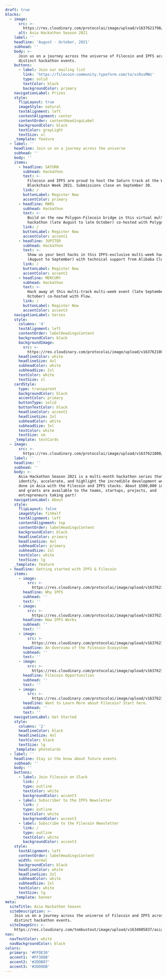 ```yaml
---
draft: true
blocks:
  - image:
      src: >-
        https://res.cloudinary.com/protocolai/image/upload/v1637621798/asia-hackathon-season/asia-hackathon-hero_isb8ak_if5dqr.png
      alt: Asia Hackathon Season 2021
    label: ''
    headline: 'August - October, 2021'
    subhead: ''
    body: >-
      Join us on a journey across the universe of Filecoin and IPFS across four
      distinct hackathon events.
    buttons:
      - label: Join our mailing list
        link: 'https://filecoin-community.typeform.com/to/scRusMWz'
        type: solid
        textColor: black
        backgroundColor: primary
    navigationLabel: Prizes
    style:
      flipLayout: true
      imageStyle: natural
      textAlignment: left
      contentAlignment: center
      contentOrder: contentHeadingsLabel
      backgroundColor: black
      textColor: grayLight
      textSize: xl
    _template: feature
  - label: ''
    headline: Join us on a journey across the universe
    subhead: ''
    body: ''
    items:
      - headline: SATURN
        subhead: Hackathon
        text: >-
          Filecoin and IPFS are proud to host the Saturn track at the Wanxiang
          Blockchain Week 2021. Submissions close on September 30.
        link: /
        buttonLabel: Register Now
        accentColor: primary
      - headline: MARS
        subhead: Hackathon
        text: >-
          Build on the new Polygon-Filecoin bridge in this virtual multi-week
          hackathon (late August to late October) co-hosted with Polygon.
        link: /
        buttonLabel: Register Now
        accentColor: accent1
      - headline: JUPITER
        subhead: Hackathon
        text: >-
          Show us your best hacks in this IPFS-exclusive multi-week hackathon
          (August to September) with technical support from Alibaba Cloud.
        link: /
        buttonLabel: Register Now
        accentColor: accent2
      - headline: MERCURY
        subhead: Hackathon
        text: >-
          Hack away at this multi-track multi-week event (late September to late
          October) co-hosted with Flow.
        link: /
        buttonLabel: Register Now
        accentColor: accent3
    navigationLabel: Series
    style:
      columns: '4'
      textAlignment: left
      contentOrder: labelHeadingsContent
      backgroundColor: black
      backgroundImage:
        src: >-
          https://res.cloudinary.com/protocolai/image/upload/v1637621803/asia-hackathon-season/space_bg_i9grrg_hnmqac.png
      headlineColor: white
      headlineSize: 4xl
      subheadColor: white
      subheadSize: 2xl
      textColor: white
      textSize: xl
    cardStyle:
      type: transparent
      backgroundColor: black
      accentColor: primary
      buttonType: solid
      buttonTextColor: black
      headlineColor: accent1
      headlineSize: 2xl
      subheadColor: white
      subheadSize: 3xl
      textColor: white
      textSize: sm
    _template: textCards
  - image:
      src: >-
        https://res.cloudinary.com/protocolai/image/upload/v1637621800/asia-hackathon-season/astronaut_adbtov_uolck0.png
    label: ''
    headline: ''
    subhead: ''
    body: >-
      Asia Hackathon Season 2021 is a multi-month hackathon series that will
      identify, accelerate, and highlight the incredible development work being
      done in Asia with the Filecoin and IPFS stacks. About $500,000 in prizes
      and grants are available to the teams, startups, projects, and
      entrepreneurs taking part!
    navigationLabel: About
    style:
      flipLayout: false
      imageStyle: fitHalf
      textAlignment: left
      contentAlignment: top
      contentOrder: labelHeadingsContent
      backgroundColor: black
      headlineColor: primary
      headlineSize: 4xl
      subheadColor: primary
      subheadSize: 2xl
      textColor: white
      textSize: lg
    _template: feature
  - headline: Getting started with IPFS & Filecoin
    items:
      - image:
          src: >-
            https://res.cloudinary.com/protocolai/image/upload/v1637621800/asia-hackathon-season/why-ipfs_lwt8cv_x2tzoi.png
        headline: Why IPFS
        subhead: ''
        text: ''
      - image:
          src: >-
            https://res.cloudinary.com/protocolai/image/upload/v1637621801/asia-hackathon-season/how-ipfs-works_mnha4d_dnha0e.png
        headline: How IPFS Works
        subhead: ''
        text: ''
      - image:
          src: >-
            https://res.cloudinary.com/protocolai/image/upload/v1637621800/asia-hackathon-season/filecoin-ecosystem-overview_e98fbi_wy7fnt.png
        headline: An Overview of the Filecoin Ecosystem
        subhead: ''
        text: ''
      - image:
          src: >-
            https://res.cloudinary.com/protocolai/image/upload/v1637621799/asia-hackathon-season/filecoin-opportunities_velarn_gzroig.png
        headline: Filecoin Opportunities
        subhead: ''
        text: ''
      - image:
          src: >-
            https://res.cloudinary.com/protocolai/image/upload/v1637621799/asia-hackathon-season/filecoin-learn-more_xn4wfx_r7jh0n.png
        headline: Want to Learn More about Filecoin? Start here.
        subhead: ''
        text: ''
    navigationLabel: Get Started
    style:
      columns: '2'
      headlineColor: black
      headlineSize: 4xl
      textColor: black
      textSize: lg
    _template: photoCards
  - label: ''
    headline: Stay in the know about future events
    subhead: ''
    body: ''
    buttons:
      - label: Join Filecoin on Slack
        link: /
        type: outline
        textColor: white
        backgroundColor: accent3
      - label: Subscriber to the IPFS Newsletter
        link: /
        type: outline
        textColor: white
        backgroundColor: accent3
      - label: Subscribe to the Filecoin Newsletter
        link: /
        type: outline
        textColor: white
        backgroundColor: accent3
    style:
      textAlignment: left
      contentOrder: labelHeadingsContent
      width: normal
      backgroundColor: black
      headlineColor: white
      headlineSize: 2xl
      subheadColor: white
      subheadSize: 2xl
      textColor: white
      textSize: lg
    _template: banner
meta:
  siteTitle: Asia Hackathon Season
  siteDescription: >-
    Join us on a journey across the universe of Filecoin and IPFS across four
    distinct hackathon events.
  siteImageSrc: >-
    https://res.cloudinary.com/tombustout/image/upload/v1634005837/asia-hackathon-hero_isb8ak.png
nav:
  navTextColor: white
  navBackgroundColor: black
colors:
  primary: '#FFDE30'
  accent1: '#FF388B'
  accent2: '#2DDB87'
  accent3: '#2DD0DB'
---
```

